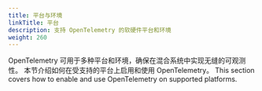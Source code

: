 ```yaml
---
title: 平台与环境
linkTitle: 平台
description: 支持 OpenTelemetry 的软硬件平台和环境
weight: 260
---
```


OpenTelemetry 可用于多种平台和环境，确保在混合系统中实现无缝的可观测性。
本节介绍如何在受支持的平台上启用和使用 OpenTelemetry。 This section covers how to enable and
use OpenTelemetry on supported platforms.
